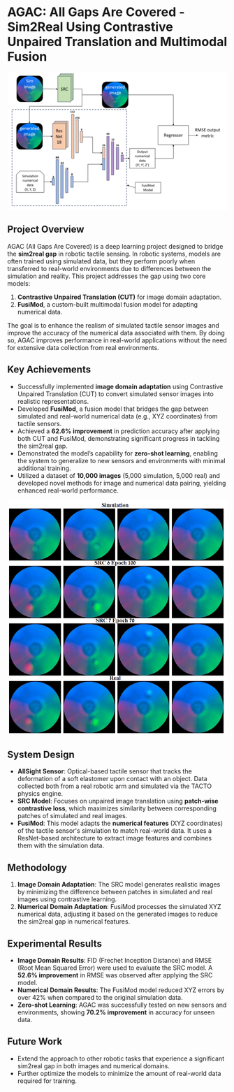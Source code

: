 # AGAC: All Gaps Are Covered - Sim2Real Using Contrastive Unpaired Translation and Multimodal Fusion

![Solution Flow Chart](./Images/Solution%20flow%20chart2%20(1).png)

## Project Overview
AGAC (All Gaps Are Covered) is a deep learning project designed to bridge the **sim2real gap** in robotic tactile sensing. In robotic systems, models are often trained using simulated data, but they perform poorly when transferred to real-world environments due to differences between the simulation and reality. This project addresses the gap using two core models:
1. **Contrastive Unpaired Translation (CUT)** for image domain adaptation.
2. **FusiMod**, a custom-built multimodal fusion model for adapting numerical data.

The goal is to enhance the realism of simulated tactile sensor images and improve the accuracy of the numerical data associated with them. By doing so, AGAC improves performance in real-world applications without the need for extensive data collection from real environments.

## Key Achievements
- Successfully implemented **image domain adaptation** using Contrastive Unpaired Translation (CUT) to convert simulated sensor images into realistic representations.
- Developed **FusiMod**, a fusion model that bridges the gap between simulated and real-world numerical data (e.g., XYZ coordinates) from tactile sensors.
- Achieved a **62.6% improvement** in prediction accuracy after applying both CUT and FusiMod, demonstrating significant progress in tackling the sim2real gap.
- Demonstrated the model’s capability for **zero-shot learning**, enabling the system to generalize to new sensors and environments with minimal additional training.
- Utilized a dataset of **10,000 images** (5,000 simulation, 5,000 real) and developed novel methods for image and numerical data pairing, yielding enhanced real-world performance.

![Generated vs Real Comparison](./Images/generate%20compare%20(2).png)

## System Design
- **AllSight Sensor**: Optical-based tactile sensor that tracks the deformation of a soft elastomer upon contact with an object. Data collected both from a real robotic arm and simulated via the TACTO physics engine.
- **SRC Model**: Focuses on unpaired image translation using **patch-wise contrastive loss**, which maximizes similarity between corresponding patches of simulated and real images.
- **FusiMod**: This model adapts the **numerical features** (XYZ coordinates) of the tactile sensor's simulation to match real-world data. It uses a ResNet-based architecture to extract image features and combines them with the simulation data.

## Methodology
1. **Image Domain Adaptation**: The SRC model generates realistic images by minimizing the difference between patches in simulated and real images using contrastive learning.
2. **Numerical Domain Adaptation**: FusiMod processes the simulated XYZ numerical data, adjusting it based on the generated images to reduce the sim2real gap in numerical features.

## Experimental Results
- **Image Domain Results**: FID (Frechet Inception Distance) and RMSE (Root Mean Squared Error) were used to evaluate the SRC model. A **52.6% improvement** in RMSE was observed after applying the SRC model.
- **Numerical Domain Results**: The FusiMod model reduced XYZ errors by over 42% when compared to the original simulation data.
- **Zero-shot Learning**: AGAC was successfully tested on new sensors and environments, showing **70.2% improvement** in accuracy for unseen data.

## Future Work
- Extend the approach to other robotic tasks that experience a significant sim2real gap in both images and numerical domains.
- Further optimize the models to minimize the amount of real-world data required for training.
